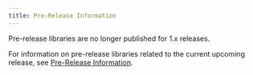 ```yaml
---
title: Pre-Release Information
---
```


Pre-release libraries are no longer published for 1.x releases.

For information on pre-release libraries related to the current upcoming release, see [Pre-Release Information](https://sap.github.io/spartacus-docs/pre-release-information/).
